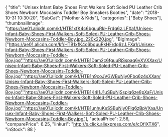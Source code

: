 {
	"title": "Unisex Infant Baby Shoes First Walkers Soft Soled PU Leather Crib Shoes Newborn Moccasins Toddler Boy Sneakers Booties",
	"date": "2018-10-31 10:30:20",
	"SubCat": ["Mother & Kids"],
	"categories": ["Baby Shoes"],
	"thumbnailImage": "https://ae01.alicdn.com/kf/HTB1xfK4c6bguuRkHFrdq6z.LFXa1/Unisex-Infant-Baby-Shoes-First-Walkers-Soft-Soled-PU-Leather-Crib-Shoes-Newborn-Moccasins-Toddler-Boy.jpg_220x220.jpg",
	"BigImage": ["https://ae01.alicdn.com/kf/HTB1xfK4c6bguuRkHFrdq6z.LFXa1/Unisex-Infant-Baby-Shoes-First-Walkers-Soft-Soled-PU-Leather-Crib-Shoes-Newborn-Moccasins-Toddler-Boy.jpg","https://ae01.alicdn.com/kf/HTB1Dam2c6fguuRjSspaq6yXVXXax/Unisex-Infant-Baby-Shoes-First-Walkers-Soft-Soled-PU-Leather-Crib-Shoes-Newborn-Moccasins-Toddler-Boy.jpg","https://ae01.alicdn.com/kf/HTB1n9coJVGWBuNjy0Fbq6z4sXXan/Unisex-Infant-Baby-Shoes-First-Walkers-Soft-Soled-PU-Leather-Crib-Shoes-Newborn-Moccasins-Toddler-Boy.jpg","https://ae01.alicdn.com/kf/HTB1K4I1J1uSBuNjSsplq6ze8pXaF/Unisex-Infant-Baby-Shoes-First-Walkers-Soft-Soled-PU-Leather-Crib-Shoes-Newborn-Moccasins-Toddler-Boy.jpg","https://ae01.alicdn.com/kf/HTB1unhuKeSSBuNjy0Flq6zBpVXaa/Unisex-Infant-Baby-Shoes-First-Walkers-Soft-Soled-PU-Leather-Crib-Shoes-Newborn-Moccasins-Toddler-Boy.jpg"],
	"actualPrice": 2.56,
	"comparePrice": 6.25,
	"linkurl": "http://s.click.aliexpress.com/e/cOfIXTX6",
	"inStock": 88
}
